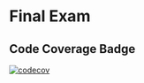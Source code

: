 # Final Exam

## Code Coverage Badge

[![codecov](https://codecov.io/gh/lokesh234/CS509FinalExam/branch/main/graph/badge.svg)](https://codecov.io/gh/lokesh234/CS509FinalExam)
